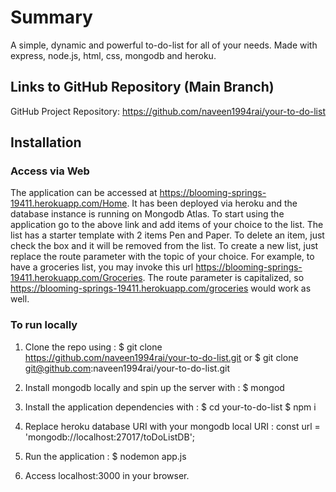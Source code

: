 # Summary
A simple, dynamic and powerful to-do-list for all of your needs. Made with express, node.js, html, css, mongodb and heroku.

## Links to GitHub Repository (Main Branch)
GitHub Project Repository: https://github.com/naveen1994rai/your-to-do-list

## Installation
### Access via Web
The application can be accessed at https://blooming-springs-19411.herokuapp.com/Home. It has been deployed via heroku and the database instance is running on Mongodb Atlas.
To start using the application go to the above link and add items of your choice to the list. The list has a starter template with 2 items Pen and Paper.
To delete an item, just check the box and it will be removed from the list.
To create a new list, just replace the route parameter with the topic of your choice. For example, to have a groceries list, you may invoke this url https://blooming-springs-19411.herokuapp.com/Groceries.
The route parameter is capitalized, so https://blooming-springs-19411.herokuapp.com/groceries would work as well.

### To run locally
1. Clone the repo using :
   $ git clone https://github.com/naveen1994rai/your-to-do-list.git
                            or
   $ git clone git@github.com:naveen1994rai/your-to-do-list.git
   
2. Install mongodb locally and spin up the server with :
    $ mongod

3. Install the application dependencies with :
    $ cd your-to-do-list
    $ npm i
 
4. Replace heroku database URI with your mongodb local URI :
    const url = 'mongodb://localhost:27017/toDoListDB';
  
5. Run the application :
    $ nodemon app.js

6. Access localhost:3000 in your browser.

